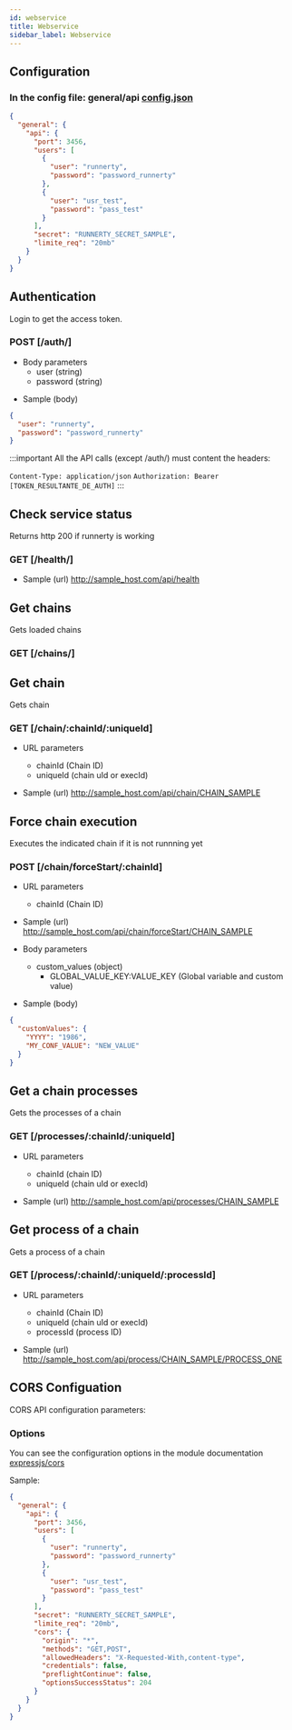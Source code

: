 ```yaml
---
id: webservice
title: Webservice
sidebar_label: Webservice
---
```


## Configuration

### In the config file: general/api [config.json](config.md)

```json
{
  "general": {
    "api": {
      "port": 3456,
      "users": [
        {
          "user": "runnerty",
          "password": "password_runnerty"
        },
        {
          "user": "usr_test",
          "password": "pass_test"
        }
      ],
      "secret": "RUNNERTY_SECRET_SAMPLE",
      "limite_req": "20mb"
    }
  }
}
```

## Authentication

Login to get the access token.

### POST [/auth/]

- Body parameters
  - user (string)
  - password (string)

* Sample (body)

```json
{
  "user": "runnerty",
  "password": "password_runnerty"
}
```

:::important
All the API calls (except /auth/) must content the headers:

`Content-Type: application/json`
`Authorization: Bearer [TOKEN_RESULTANTE_DE_AUTH]`
:::

## Check service status

Returns http 200 if runnerty is working

### GET [/health/]

- Sample (url)
  http://sample_host.com/api/health

## Get chains

Gets loaded chains

### GET [/chains/]

## Get chain

Gets chain

### GET [/chain/:chainId/:uniqueId]

- URL parameters

  - chainId (Chain ID)
  - uniqueId (chain uId or execId)

- Sample (url)
  http://sample_host.com/api/chain/CHAIN_SAMPLE

## Force chain execution

Executes the indicated chain if it is not runnning yet

### POST [/chain/forceStart/:chainId]

- URL parameters

  - chainId (Chain ID)

- Sample (url)
  http://sample_host.com/api/chain/forceStart/CHAIN_SAMPLE

- Body parameters

  - custom_values (object)
    - GLOBAL_VALUE_KEY:VALUE_KEY (Global variable and custom value)

- Sample (body)

```json
{
  "customValues": {
    "YYYY": "1986",
    "MY_CONF_VALUE": "NEW_VALUE"
  }
}
```

## Get a chain processes

Gets the processes of a chain

### GET [/processes/:chainId/:uniqueId]

- URL parameters

  - chainId (chain ID)
  - uniqueId (chain uId or execId)

- Sample (url)
  http://sample_host.com/api/processes/CHAIN_SAMPLE

## Get process of a chain

Gets a process of a chain

### GET [/process/:chainId/:uniqueId/:processId]

- URL parameters

  - chainId (Chain ID)
  - uniqueId (chain uId or execId)
  - processId (process ID)

- Sample (url)
  http://sample_host.com/api/process/CHAIN_SAMPLE/PROCESS_ONE

## CORS Configuation

CORS API configuration parameters:

### Options

You can see the configuration options in the module documentation [expressjs/cors](https://github.com/expressjs/cors/blob/master/README.md#configuration-options)

Sample:

```json
{
  "general": {
    "api": {
      "port": 3456,
      "users": [
        {
          "user": "runnerty",
          "password": "password_runnerty"
        },
        {
          "user": "usr_test",
          "password": "pass_test"
        }
      ],
      "secret": "RUNNERTY_SECRET_SAMPLE",
      "limite_req": "20mb",
      "cors": {
        "origin": "*",
        "methods": "GET,POST",
        "allowedHeaders": "X-Requested-With,content-type",
        "credentials": false,
        "preflightContinue": false,
        "optionsSuccessStatus": 204
      }
    }
  }
}
```
